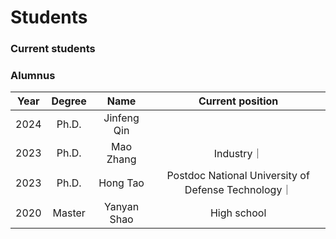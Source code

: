 # **Students**

### **Current students**



### **Alumnus**

| Year | Degree | Name | Current position |
| :---:|     :---:    | :---:| :---: |
| 2024 | Ph.D. | Jinfeng Qin | |
| 2023 | Ph.D. | Mao Zhang | Industry｜
| 2023 | Ph.D. | Hong Tao | Postdoc National University of Defense Technology｜
| 2020 | Master | Yanyan Shao | High school |
